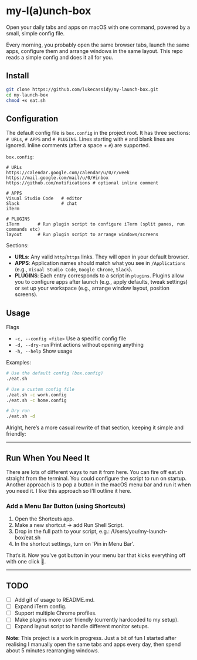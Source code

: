# my‑l(a)unch‑box

Open your daily tabs and apps on macOS with one command, powered by a small, simple config file.

Every morning, you probably open the same browser tabs, launch the same apps, configure them and arrange windows in the same layout. This repo reads a simple config and does it all for you.

## Install
```bash
git clone https://github.com/lukecassidy/my-launch-box.git
cd my-launch-box
chmod +x eat.sh
```

## Configuration
The default config file is `box.config` in the project root. It has three sections: `# URLs`, `# APPS` and `# PLUGINS`. Lines starting with `#` and blank lines are ignored. Inline comments (after a space + `#`) are supported.

`box.config`:
```text
# URLs
https://calendar.google.com/calendar/u/0/r/week
https://mail.google.com/mail/u/0/#inbox
https://github.com/notifications # optional inline comment

# APPS
Visual Studio Code   # editor
Slack                # chat
iTerm

# PLUGINS
iTerm       # Run plugin script to configure iTerm (split panes, run commands etc)
layout      # Run plugin script to arrange windows/screens

```

Sections:
- **URLs**: Any valid `http`/`https` links. They will open in your default browser.
- **APPS**: Application names should match what you see in `/Applications` (e.g., `Visual Studio Code`, `Google Chrome`, `Slack`).
- **PLUGINS**: Each entry corresponds to a script in `plugins`. Plugins allow you to configure apps after launch (e.g., apply defaults, tweak settings) or set up your workspace (e.g., arrange window layout, position screens).

## Usage
Flags
- `-c, --config <file>`  Use a specific config file
- `-d, --dry-run`        Print actions without opening anything
- `-h, --help`           Show usage

Examples:
```bash
# Use the default config (box.config)
./eat.sh

# Use a custom config file
./eat.sh -c work.config
./eat.sh -c home.config

# Dry run
./eat.sh -d
```

Alright, here’s a more casual rewrite of that section, keeping it simple and friendly:


---

## Run When You Need It

There are lots of different ways to run it from here. You can fire off eat.sh straight from the terminal. You could configure the script to run on startup. Another approach is to pop a button in the macOS menu bar and run it when you need it. I like this approach so I'll outline it here. 

### Add a Menu Bar Button (using Shortcuts)
1. Open the Shortcuts app.
2. Make a new shortcut → add Run Shell Script.
3. Drop in the full path to your script, e.g.:
/Users/you/my-launch-box/eat.sh
4. In the shortcut settings, turn on 'Pin in Menu Bar'.

That’s it. Now you've got button in your menu bar that kicks everything off with one click 🌯.

---

## TODO
- [ ] Add gif of usage to README.md.
- [ ] Expand iTerm config.
- [ ] Support multiple Chrome profiles.
- [ ] Make plugins more user friendly (currently hardcoded to my setup).
- [ ] Expand layout script to handle different monitor setups.

**Note**: This project is a work in progress. Just a bit of fun I started after realising I manually open the same tabs and apps every day, then spend about 5 minutes rearranging windows.

